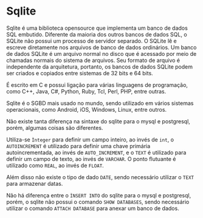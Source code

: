 # Sqlite 

Sqlite é uma biblioteca opensource que implementa um banco de dados SQL embutido. Diferente da maioria dos outros bancos de dados SQL, o SQLite não possui um processo de servidor separado. O SQLite lê e escreve diretamente nos arquivos de banco de dados ordinários. Um banco de dados SQLite é um arquivo normal no disco que é acessado por meio de chamadas normais do sistema de arquivos. Seu formato de arquivo é independente da arquitetura, portanto, os bancos de dados SQLite podem ser criados e copiados entre sistemas de 32 bits e 64 bits.

É escrito em C e possui ligação para várias linguagens de programação, como C++, Java, C#, Python, Ruby, Tcl, Perl, PHP, entre outras.

Sqlite é o SGBD mais usado no mundo, sendo utilizado em vários sistemas operacionais, como Android, iOS, Windows, Linux, entre outros.

Não existe tanta diferença na sintaxe do sqlite para o mysql e postgresql, porém, algumas coisas são diferentes.

Utiliza-se ```Ìnteger``` para definir um campo inteiro, ao invés de ```int```, o ```AUTOINCREMENT``` é utilizado para definir uma chave primária autoincrementada, ao invés de ```AUTO_INCREMENT```, e o ```TEXT``` é utilizado para definir um campo de texto, ao invés de ```VARCHAR```. O ponto flutuante é utilizado como ```REAL```, ao invés de ```FLOAT```.

Além disso não existe o tipo de dado ```DATE```, sendo necessário utilizar o ```TEXT``` para armazenar datas.

Não há diferença entre o ```ÌNSERT INTO``` do sqlite para o mysql e postgresql, porém, o sqlite não possui o comando ```SHOW DATABASES```, sendo necessário utilizar o comando ```ATTACH DATABASE``` para anexar um banco de dados.